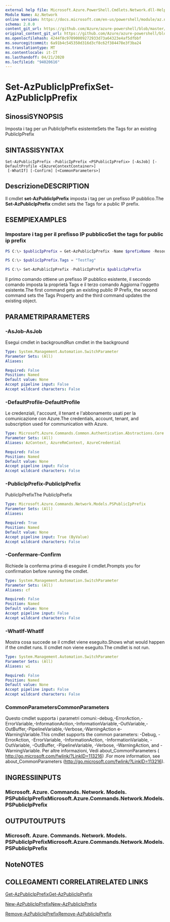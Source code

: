```yaml
---
external help file: Microsoft.Azure.PowerShell.Cmdlets.Network.dll-Help.xml
Module Name: Az.Network
online version: https://docs.microsoft.com/en-us/powershell/module/az.network/set-azpublicipprefix
schema: 2.0.0
content_git_url: https://github.com/Azure/azure-powershell/blob/master/src/Network/Network/help/Set-AzPublicIpPrefix.md
original_content_git_url: https://github.com/Azure/azure-powershell/blob/master/src/Network/Network/help/Set-AzPublicIpPrefix.md
ms.openlocfilehash: 4244f8c97090009272933d73a64323e4af5dfbbf
ms.sourcegitcommit: 6a91b4c545350d316d3cf8c62f384478e3f3ba24
ms.translationtype: MT
ms.contentlocale: it-IT
ms.lasthandoff: 04/21/2020
ms.locfileid: "94020616"
---
```

# <span data-ttu-id="e2b3e-101">Set-AzPublicIpPrefix</span><span class="sxs-lookup"><span data-stu-id="e2b3e-101">Set-AzPublicIpPrefix</span></span>

## <span data-ttu-id="e2b3e-102">Sinossi</span><span class="sxs-lookup"><span data-stu-id="e2b3e-102">SYNOPSIS</span></span>
<span data-ttu-id="e2b3e-103">Imposta i tag per un PublicIpPrefix esistente</span><span class="sxs-lookup"><span data-stu-id="e2b3e-103">Sets the Tags for an existing PublicIpPrefix</span></span>

## <span data-ttu-id="e2b3e-104">SINTASSI</span><span class="sxs-lookup"><span data-stu-id="e2b3e-104">SYNTAX</span></span>

```
Set-AzPublicIpPrefix -PublicIpPrefix <PSPublicIpPrefix> [-AsJob] [-DefaultProfile <IAzureContextContainer>]
 [-WhatIf] [-Confirm] [<CommonParameters>]
```

## <span data-ttu-id="e2b3e-105">Descrizione</span><span class="sxs-lookup"><span data-stu-id="e2b3e-105">DESCRIPTION</span></span>
<span data-ttu-id="e2b3e-106">Il cmdlet **set-AzPublicIpPrefix** imposta i tag per un prefisso IP pubblico.</span><span class="sxs-lookup"><span data-stu-id="e2b3e-106">The **Set-AzPublicIpPrefix** cmdlet sets the Tags for a public IP prefix.</span></span>

## <span data-ttu-id="e2b3e-107">ESEMPI</span><span class="sxs-lookup"><span data-stu-id="e2b3e-107">EXAMPLES</span></span>

### <span data-ttu-id="e2b3e-108">Impostare i tag per il prefisso IP pubblico</span><span class="sxs-lookup"><span data-stu-id="e2b3e-108">Set the tags for public ip prefix</span></span>
```powershell
PS C:\> $publicIpPrefix = Get-AzPublicIpPrefix -Name $prefixName -ResourceGroupName $rgName

PS C:\> $publicIpPrefix.Tags = "TestTag"

PS C:\> Set-AzPublicIpPrefix -PublicIpPrefix $publicIpPrefix
```

<span data-ttu-id="e2b3e-109">Il primo comando ottiene un prefisso IP pubblico esistente, il secondo comando imposta la proprietà Tags e il terzo comando Aggiorna l'oggetto esistente.</span><span class="sxs-lookup"><span data-stu-id="e2b3e-109">The first command gets an existing public IP Prefix, the second command sets the Tags Property and the third command updates the existing object.</span></span>

## <span data-ttu-id="e2b3e-110">PARAMETRI</span><span class="sxs-lookup"><span data-stu-id="e2b3e-110">PARAMETERS</span></span>

### <span data-ttu-id="e2b3e-111">-AsJob</span><span class="sxs-lookup"><span data-stu-id="e2b3e-111">-AsJob</span></span>
<span data-ttu-id="e2b3e-112">Esegui cmdlet in background</span><span class="sxs-lookup"><span data-stu-id="e2b3e-112">Run cmdlet in the background</span></span>

```yaml
Type: System.Management.Automation.SwitchParameter
Parameter Sets: (All)
Aliases:

Required: False
Position: Named
Default value: None
Accept pipeline input: False
Accept wildcard characters: False
```

### <span data-ttu-id="e2b3e-113">-DefaultProfile</span><span class="sxs-lookup"><span data-stu-id="e2b3e-113">-DefaultProfile</span></span>
<span data-ttu-id="e2b3e-114">Le credenziali, l'account, il tenant e l'abbonamento usati per la comunicazione con Azure.</span><span class="sxs-lookup"><span data-stu-id="e2b3e-114">The credentials, account, tenant, and subscription used for communication with Azure.</span></span>

```yaml
Type: Microsoft.Azure.Commands.Common.Authentication.Abstractions.Core.IAzureContextContainer
Parameter Sets: (All)
Aliases: AzContext, AzureRmContext, AzureCredential

Required: False
Position: Named
Default value: None
Accept pipeline input: False
Accept wildcard characters: False
```

### <span data-ttu-id="e2b3e-115">-PublicIpPrefix</span><span class="sxs-lookup"><span data-stu-id="e2b3e-115">-PublicIpPrefix</span></span>
<span data-ttu-id="e2b3e-116">PublicIpPrefix</span><span class="sxs-lookup"><span data-stu-id="e2b3e-116">The PublicIpPrefix</span></span>

```yaml
Type: Microsoft.Azure.Commands.Network.Models.PSPublicIpPrefix
Parameter Sets: (All)
Aliases:

Required: True
Position: Named
Default value: None
Accept pipeline input: True (ByValue)
Accept wildcard characters: False
```

### <span data-ttu-id="e2b3e-117">-Confermare</span><span class="sxs-lookup"><span data-stu-id="e2b3e-117">-Confirm</span></span>
<span data-ttu-id="e2b3e-118">Richiede la conferma prima di eseguire il cmdlet.</span><span class="sxs-lookup"><span data-stu-id="e2b3e-118">Prompts you for confirmation before running the cmdlet.</span></span>

```yaml
Type: System.Management.Automation.SwitchParameter
Parameter Sets: (All)
Aliases: cf

Required: False
Position: Named
Default value: None
Accept pipeline input: False
Accept wildcard characters: False
```

### <span data-ttu-id="e2b3e-119">-WhatIf</span><span class="sxs-lookup"><span data-stu-id="e2b3e-119">-WhatIf</span></span>
<span data-ttu-id="e2b3e-120">Mostra cosa succede se il cmdlet viene eseguito.</span><span class="sxs-lookup"><span data-stu-id="e2b3e-120">Shows what would happen if the cmdlet runs.</span></span>
<span data-ttu-id="e2b3e-121">Il cmdlet non viene eseguito.</span><span class="sxs-lookup"><span data-stu-id="e2b3e-121">The cmdlet is not run.</span></span>

```yaml
Type: System.Management.Automation.SwitchParameter
Parameter Sets: (All)
Aliases: wi

Required: False
Position: Named
Default value: None
Accept pipeline input: False
Accept wildcard characters: False
```

### <span data-ttu-id="e2b3e-122">CommonParameters</span><span class="sxs-lookup"><span data-stu-id="e2b3e-122">CommonParameters</span></span>
<span data-ttu-id="e2b3e-123">Questo cmdlet supporta i parametri comuni:-debug,-ErrorAction,-ErrorVariable,-InformationAction,-InformationVariable,-OutVariable,-OutBuffer,-PipelineVariable,-Verbose,-WarningAction e-WarningVariable.</span><span class="sxs-lookup"><span data-stu-id="e2b3e-123">This cmdlet supports the common parameters: -Debug, -ErrorAction, -ErrorVariable, -InformationAction, -InformationVariable, -OutVariable, -OutBuffer, -PipelineVariable, -Verbose, -WarningAction, and -WarningVariable.</span></span> <span data-ttu-id="e2b3e-124">Per altre informazioni, Vedi about_CommonParameters ( http://go.microsoft.com/fwlink/?LinkID=113216) .</span><span class="sxs-lookup"><span data-stu-id="e2b3e-124">For more information, see about_CommonParameters (http://go.microsoft.com/fwlink/?LinkID=113216).</span></span>

## <span data-ttu-id="e2b3e-125">INGRESSI</span><span class="sxs-lookup"><span data-stu-id="e2b3e-125">INPUTS</span></span>

### <span data-ttu-id="e2b3e-126">Microsoft. Azure. Commands. Network. Models. PSPublicIpPrefix</span><span class="sxs-lookup"><span data-stu-id="e2b3e-126">Microsoft.Azure.Commands.Network.Models.PSPublicIpPrefix</span></span>

## <span data-ttu-id="e2b3e-127">OUTPUT</span><span class="sxs-lookup"><span data-stu-id="e2b3e-127">OUTPUTS</span></span>

### <span data-ttu-id="e2b3e-128">Microsoft. Azure. Commands. Network. Models. PSPublicIpPrefix</span><span class="sxs-lookup"><span data-stu-id="e2b3e-128">Microsoft.Azure.Commands.Network.Models.PSPublicIpPrefix</span></span>

## <span data-ttu-id="e2b3e-129">Note</span><span class="sxs-lookup"><span data-stu-id="e2b3e-129">NOTES</span></span>

## <span data-ttu-id="e2b3e-130">COLLEGAMENTI CORRELATI</span><span class="sxs-lookup"><span data-stu-id="e2b3e-130">RELATED LINKS</span></span>

[<span data-ttu-id="e2b3e-131">Get-AzPublicIpPrefix</span><span class="sxs-lookup"><span data-stu-id="e2b3e-131">Get-AzPublicIpPrefix</span></span>](./Get-AzPublicIpPrefix.md)

[<span data-ttu-id="e2b3e-132">New-AzPublicIpPrefix</span><span class="sxs-lookup"><span data-stu-id="e2b3e-132">New-AzPublicIpPrefix</span></span>](./New-AzPublicIpPrefix.md)

[<span data-ttu-id="e2b3e-133">Remove-AzPublicIpPrefix</span><span class="sxs-lookup"><span data-stu-id="e2b3e-133">Remove-AzPublicIpPrefix</span></span>](./Remove-AzPublicIpPrefix.md)
